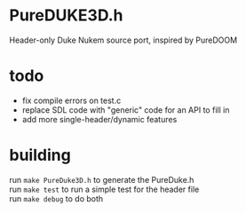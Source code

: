# PureDUKE3D.h
Header-only Duke Nukem source port, inspired by PureDOOM

# todo
- fix compile errors on test.c
- replace SDL code with "generic" code for an API to fill in
- add more single-header/dynamic features

# building
run `make PureDuke3D.h` to generate the PureDuke.h\
run `make test` to run a simple test for the header file\
run `make debug` to do both